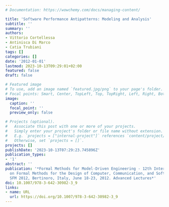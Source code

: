 ```yaml
---
# Documentation: https://wowchemy.com/docs/managing-content/

title: 'Software Performance Antipatterns: Modeling and Analysis'
subtitle: ''
summary: ''
authors:
- Vittorio Cortellessa
- Antinisca Di Marco
- Catia Trubiani
tags: []
categories: []
date: '2012-01-01'
lastmod: 2023-10-13T09:29:01+02:00
featured: false
draft: false

# Featured image
# To use, add an image named `featured.jpg/png` to your page's folder.
# Focal points: Smart, Center, TopLeft, Top, TopRight, Left, Right, BottomLeft, Bottom, BottomRight.
image:
  caption: ''
  focal_point: ''
  preview_only: false

# Projects (optional).
#   Associate this post with one or more of your projects.
#   Simply enter your project's folder or file name without extension.
#   E.g. `projects = ["internal-project"]` references `content/project/deep-learning/index.md`.
#   Otherwise, set `projects = []`.
projects: []
publishDate: '2023-10-13T07:29:23.745896Z'
publication_types:
- '1'
abstract: ''
publication: '*Formal Methods for Model-Driven Engineering - 12th International School
  on Formal Methods for the Design of Computer, Communication, and Software Systems,
  SFM 2012, Bertinoro, Italy, June 18-23, 2012. Advanced Lectures*'
doi: 10.1007/978-3-642-30982-3_9
links:
- name: URL
  url: https://doi.org/10.1007/978-3-642-30982-3_9
---
```

